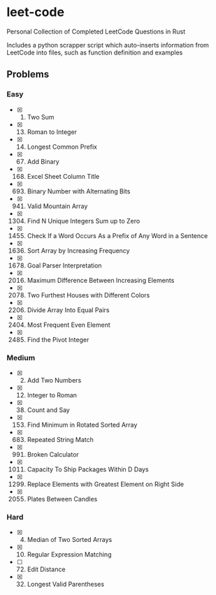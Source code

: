 # leet-code

Personal Collection of Completed LeetCode Questions in Rust

Includes a python scrapper script which auto-inserts information from
LeetCode into files, such as function definition and examples

## Problems

### Easy

- [x] 1. Two Sum
- [x] 13. Roman to Integer
- [x] 14. Longest Common Prefix
- [x] 67. Add Binary
- [x] 168. Excel Sheet Column Title
- [x] 693. Binary Number with Alternating Bits
- [x] 941. Valid Mountain Array
- [x] 1304. Find N Unique Integers Sum up to Zero
- [x] 1455. Check If a Word Occurs As a Prefix of Any Word in a Sentence
- [x] 1636. Sort Array by Increasing Frequency
- [x] 1678. Goal Parser Interpretation
- [x] 2016. Maximum Difference Between Increasing Elements
- [x] 2078. Two Furthest Houses with Different Colors
- [x] 2206. Divide Array Into Equal Pairs
- [x] 2404. Most Frequent Even Element
- [x] 2485. Find the Pivot Integer

### Medium

- [x] 2. Add Two Numbers
- [x] 12. Integer to Roman
- [x] 38. Count and Say
- [x] 153. Find Minimum in Rotated Sorted Array
- [x] 683. Repeated String Match
- [x] 991. Broken Calculator
- [x] 1011. Capacity To Ship Packages Within D Days
- [x] 1299. Replace Elements with Greatest Element on Right Side
- [x] 2055. Plates Between Candles

### Hard

- [x] 4. Median of Two Sorted Arrays
- [x] 10. Regular Expression Matching
- [ ] 72. Edit Distance
- [x] 32. Longest Valid Parentheses
